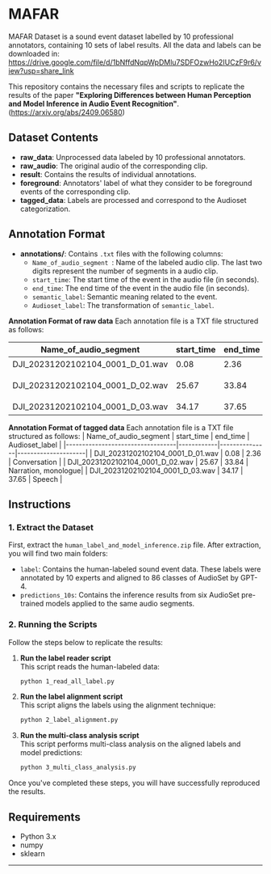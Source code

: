 # MAFAR
MAFAR Dataset is a sound event dataset labelled by 10 professional annotators, containing 10 sets of label results.
All the data and labels can be downloaded in: https://drive.google.com/file/d/1bNffdNqpWpDMlu7SDFOzwHo2IUCzF9r6/view?usp=share_link

This repository contains the necessary files and scripts to replicate the results of the paper **"Exploring Differences between Human Perception and Model Inference in Audio Event Recognition"**.(https://arxiv.org/abs/2409.06580)

## Dataset Contents
- **raw_data**: Unprocessed data labeled by 10 professional annotators.
- **raw_audio**: The original audio of the corresponding clip.
- **result**: Contains the results of individual annotations.
- **foreground**: Annotators' label of what they consider to be foreground events of the corresponding clip.
- **tagged_data**: Labels are processed and correspond to the Audioset categorization.
## Annotation Format
- **annotations/**: Contains `.txt` files with the following columns:
  - `Name_of_audio_segment `: Name of the labeled audio clip. The last two digits represent the number of segments in a audio clip.
  - `start_time`: The start time of the event in the audio file (in seconds).
  - `end_time`: The end time of the event in the audio file (in seconds).
  - `semantic_label`: Semantic meaning related to the event.
  - `Audioset_label`: The transformation of `semantic_label`.

**Annotation Format of raw data**
Each annotation file is a TXT file structured as follows:

| Name_of_audio_segment            | start_time | end_time      | semantic_label   |
|----------------------------------|------------|---------------|------------------|
| DJI_20231202102104_0001_D_01.wav | 0.08       | 2.36          | 两个人的说话声      |
| DJI_20231202102104_0001_D_02.wav | 25.67      | 33.84         | 广播员播报的声音    |
| DJI_20231202102104_0001_D_03.wav | 34.17      | 37.65         | 人说话的声音       |

**Annotation Format of tagged data**
Each annotation file is a TXT file structured as follows:
| Name_of_audio_segment            | start_time | end_time      | Audioset_label      |
|----------------------------------|------------|---------------|---------------------|
| DJI_20231202102104_0001_D_01.wav | 0.08       | 2.36          | Conversation        |
| DJI_20231202102104_0001_D_02.wav | 25.67      | 33.84         | Narration, monologue|
| DJI_20231202102104_0001_D_03.wav | 34.17      | 37.65         | Speech              |



## Instructions

### 1. Extract the Dataset

First, extract the `human_label_and_model_inference.zip` file. After extraction, you will find two main folders:

- `label`: Contains the human-labeled sound event data. These labels were annotated by 10 experts and aligned to 86 classes of AudioSet by GPT-4.
- `predictions_10s`: Contains the inference results from six AudioSet pre-trained models applied to the same audio segments.

### 2. Running the Scripts

Follow the steps below to replicate the results:

1. **Run the label reader script**  
   This script reads the human-labeled data:
   ```bash
   python 1_read_all_label.py
   ```

2. **Run the label alignment script**  
   This script aligns the labels using the alignment technique:
   ```bash
   python 2_label_alignment.py
   ```

3. **Run the multi-class analysis script**  
   This script performs multi-class analysis on the aligned labels and model predictions:
   ```bash
   python 3_multi_class_analysis.py
   ```

Once you've completed these steps, you will have successfully reproduced the results.

## Requirements

- Python 3.x
- numpy
- sklearn
---
